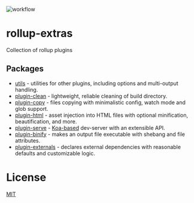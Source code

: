 ![workflow](https://github.com/kshutkin/rollup-extras/actions/workflows/main.yml/badge.svg)

# rollup-extras
Collection of rollup plugins

## Packages

- [utils](./utils) - utilities for other plugins, including options and multi-output handling.
- [plugin-clean](./plugin-clean) - lightweight, reliable cleaning of build directory.
- [plugin-copy](./plugin-copy) - files copying with minimalistic config, watch mode and glob support.
- [plugin-html](./plugin-html) - asset injection into HTML files with optional minification, beautification, and more.
- [plugin-serve](./plugin-serve) - [Koa-based](https://koajs.com/) dev-server with an extensible API.
- [plugin-binify](./plugin-binify) - makes an output file executable with shebang and file attributes.
- [plugin-externals](./plugin-externals) - declares external dependencies with reasonable defaults and customizable logic.

# License
[MIT](./LICENSE)
